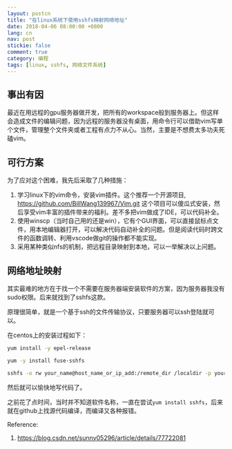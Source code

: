 ```yaml
---
layout: postcn
title: "在linux系统下使用sshfs映射网络地址"
date: 2018-04-06 08:00:00 +0800
lang: cn
nav: post
stickie: false 
comment: true
category: 编程
tags: [linux, sshfs, 网络文件系统]
---
```

## 事出有因
最近在用远程的gpu服务器做开发，把所有的workspace般到服务器上。但这样会造成文件的编辑问题，因为远程的服务器没有桌面，用命令行可以借助vim写单个文件，管理整个文件夹或者工程有点力不从心。当然，主要是不想费太多功夫死磕vim。

## 可行方案
为了应对这个困难，我先后采取了几种措施：
1. 学习linux下的vim命令，安装vim插件。这个推荐一个开源项目, https://github.com/BillWang139967/Vim.git   这个项目可以傻瓜式安装，然后享受vim丰富的插件带来的福利。差不多把vim做成了IDE，可以代码补全。
2. 使用winscp（当时自己用的还是win），它有个GUI界面，可以直接鼠标点文件，用本地编辑器打开，可以解决代码自动补全的问题。但是阅读代码时跨文件的函数调转、利用vscode做git的操作都不能实现。
3. 采用某种类似nfs的机制，把远程目录映射到本地，可以一举解决以上问题。

## 网络地址映射
其实最难的地方在于找一个不需要在服务器端安装软件的方案，因为服务器我没有sudo权限。后来就找到了sshfs这款。

原理很简单，就是一个基于ssh的文件传输协议，只要服务器可以ssh登陆就可以。

在centos上的安装过程如下：
```sh
yum install -y epel-release

yum -y install fuse-sshfs

sshfs -o rw your_name@host_name_or_ip_add:/remote_dir /localdir -p your_ssh_port
```
然后就可以愉快地写代码了。

之前花了点时间，当时并不知道软件名称，一直在尝试`yum install sshfs`，后来就在github上找源代码编译，而编译又各种报错。

Reference:
1. https://blog.csdn.net/sunny05296/article/details/77722081